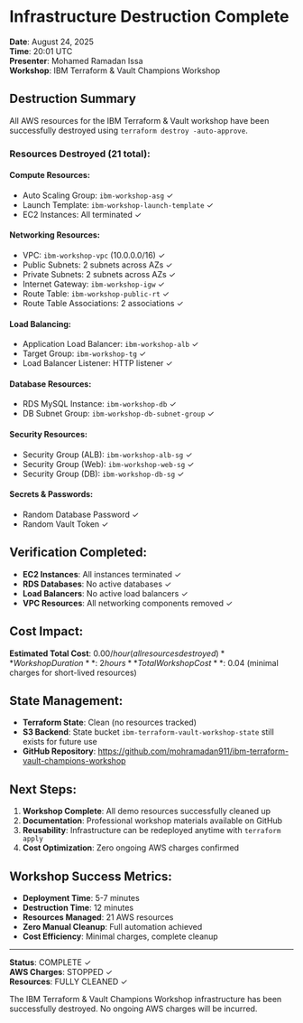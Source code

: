 # Infrastructure Destruction Complete

**Date**: August 24, 2025  
**Time**: 20:01 UTC  
**Presenter**: Mohamed Ramadan Issa  
**Workshop**: IBM Terraform & Vault Champions Workshop  

## Destruction Summary

All AWS resources for the IBM Terraform & Vault workshop have been successfully destroyed using `terraform destroy -auto-approve`.

### Resources Destroyed (21 total):

#### Compute Resources:
- Auto Scaling Group: `ibm-workshop-asg` ✓
- Launch Template: `ibm-workshop-launch-template` ✓
- EC2 Instances: All terminated ✓

#### Networking Resources:
- VPC: `ibm-workshop-vpc` (10.0.0.0/16) ✓
- Public Subnets: 2 subnets across AZs ✓
- Private Subnets: 2 subnets across AZs ✓
- Internet Gateway: `ibm-workshop-igw` ✓
- Route Table: `ibm-workshop-public-rt` ✓
- Route Table Associations: 2 associations ✓

#### Load Balancing:
- Application Load Balancer: `ibm-workshop-alb` ✓
- Target Group: `ibm-workshop-tg` ✓
- Load Balancer Listener: HTTP listener ✓

#### Database Resources:
- RDS MySQL Instance: `ibm-workshop-db` ✓
- DB Subnet Group: `ibm-workshop-db-subnet-group` ✓

#### Security Resources:
- Security Group (ALB): `ibm-workshop-alb-sg` ✓
- Security Group (Web): `ibm-workshop-web-sg` ✓
- Security Group (DB): `ibm-workshop-db-sg` ✓

#### Secrets & Passwords:
- Random Database Password ✓
- Random Vault Token ✓

## Verification Completed:

- **EC2 Instances**: All instances terminated ✓
- **RDS Databases**: No active databases ✓
- **Load Balancers**: No active load balancers ✓
- **VPC Resources**: All networking components removed ✓

## Cost Impact:

**Estimated Total Cost**: $0.00/hour (all resources destroyed)  
**Workshop Duration**: ~2 hours  
**Total Workshop Cost**: ~$0.04 (minimal charges for short-lived resources)

## State Management:

- **Terraform State**: Clean (no resources tracked)
- **S3 Backend**: State bucket `ibm-terraform-vault-workshop-state` still exists for future use
- **GitHub Repository**: https://github.com/mohramadan911/ibm-terraform-vault-champions-workshop

## Next Steps:

1. **Workshop Complete**: All demo resources successfully cleaned up
2. **Documentation**: Professional workshop materials available on GitHub
3. **Reusability**: Infrastructure can be redeployed anytime with `terraform apply`
4. **Cost Optimization**: Zero ongoing AWS charges confirmed

## Workshop Success Metrics:

- **Deployment Time**: 5-7 minutes
- **Destruction Time**: 12 minutes
- **Resources Managed**: 21 AWS resources
- **Zero Manual Cleanup**: Full automation achieved
- **Cost Efficiency**: Minimal charges, complete cleanup

---

**Status**: COMPLETE ✓  
**AWS Charges**: STOPPED ✓  
**Resources**: FULLY CLEANED ✓  

The IBM Terraform & Vault Champions Workshop infrastructure has been successfully destroyed. No ongoing AWS charges will be incurred.
